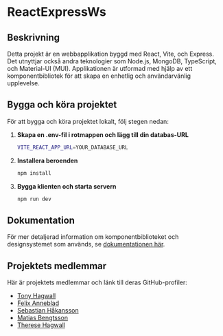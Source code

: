 # ReactExpressWs
## Beskrivning
Detta projekt är en webbapplikation byggd med React, Vite, och Express. Det utnyttjar också andra teknologier som Node.js, MongoDB, TypeScript, och Material-UI (MUI). Applikationen är utformad med hjälp av ett komponentbibliotek för att skapa en enhetlig och användarvänlig upplevelse.

## Bygga och köra projektet

För att bygga och köra projektet lokalt, följ stegen nedan:


1. **Skapa en .env-fil i rotmappen och lägg till din databas-URL**
    ```bash
    VITE_REACT_APP_URL=YOUR_DATABASE_URL
2. **Installera beroenden**
   ```bash
   npm install
3. **Bygga klienten och starta servern**
    ```bash
    npm run dev

## Dokumentation

För mer detaljerad information om komponentbiblioteket och designsystemet som används, se [dokumentationen här](https://mui.com/material-ui/getting-started/).

## Projektets medlemmar

Här är projektets medlemmar och länk till deras GitHub-profiler:

- [Tony Hagwall](https://github.com/Hagwall86)
- [Felix Anneblad](https://github.com/AnnebladFelix)
- [Sebastian Håkansson](https://github.com/sebbehakansson)
- [Matias Bengtsson](https://github.com/Mrmbengan)
- [Therese Hagwall](https://github.com/ThereseHagwall)


